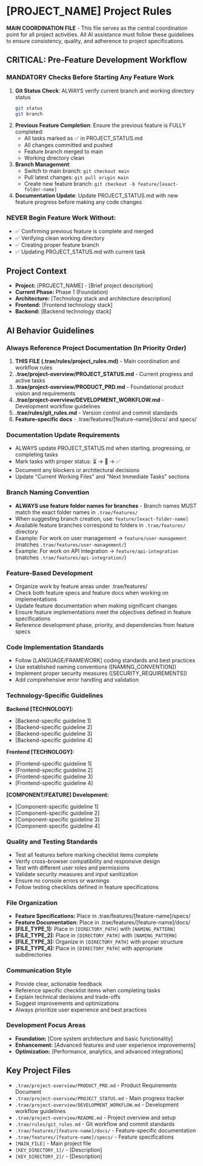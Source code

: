 # [PROJECT_NAME] Project Rules

**MAIN COORDINATION FILE** - This file serves as the central coordination point for all project activities. All AI assistance must follow these guidelines to ensure consistency, quality, and adherence to project specifications.

## CRITICAL: Pre-Feature Development Workflow

### MANDATORY Checks Before Starting Any Feature Work
1. **Git Status Check**: ALWAYS verify current branch and working directory status
   ```bash
   git status
   git branch
   ```
2. **Previous Feature Completion**: Ensure the previous feature is FULLY completed:
   - All tasks marked as ✅ in PROJECT_STATUS.md
   - All changes committed and pushed
   - Feature branch merged to main
   - Working directory clean
3. **Branch Management**: 
   - Switch to main branch: `git checkout main`
   - Pull latest changes: `git pull origin main`
   - Create new feature branch: `git checkout -b feature/[exact-folder-name]`
4. **Documentation Update**: Update PROJECT_STATUS.md with new feature progress before making any code changes

### NEVER Begin Feature Work Without:
- ✅ Confirming previous feature is complete and merged
- ✅ Verifying clean working directory
- ✅ Creating proper feature branch
- ✅ Updating PROJECT_STATUS.md with current task

## Project Context

- **Project:** [PROJECT_NAME] - [Brief project description]
- **Current Phase:** Phase 1 (Foundation)
- **Architecture:** [Technology stack and architecture description]
- **Frontend:** [Frontend technology stack]
- **Backend:** [Backend technology stack]

## AI Behavior Guidelines

### Always Reference Project Documentation (In Priority Order)
1. **THIS FILE (.trae/rules/project_rules.md)** - Main coordination and workflow rules
2. **.trae/project-overview/PROJECT_STATUS.md** - Current progress and active tasks
3. **.trae/project-overview/PRODUCT_PRD.md** - Foundational product vision and requirements
4. **.trae/project-overview/DEVELOPMENT_WORKFLOW.md** - Development workflow guidelines
5. **.trae/rules/git_rules.md** - Version control and commit standards
6. **Feature-specific docs** - .trae/features/[feature-name]/docs/ and specs/

### Documentation Update Requirements
- ALWAYS update PROJECT_STATUS.md when starting, progressing, or completing tasks
- Mark tasks with proper status: ⏳ → 🔄 → ✅
- Document any blockers or architectural decisions
- Update "Current Working Files" and "Next Immediate Tasks" sections

### Branch Naming Convention
- **ALWAYS use feature folder names for branches** - Branch names MUST match the exact folder names in `.trae/features/`
- When suggesting branch creation, use: `feature/[exact-folder-name]`
- Available feature branches correspond to folders in `.trae/features/` directory
- Example: For work on user management → `feature/user-management` (matches `.trae/features/user-management/`)
- Example: For work on API integration → `feature/api-integration` (matches `.trae/features/api-integration/`)

### Feature-Based Development
- Organize work by feature areas under .trae/features/
- Check both feature specs and feature docs when working on implementations
- Update feature documentation when making significant changes
- Ensure feature implementations meet the objectives defined in feature specifications
- Reference development phase, priority, and dependencies from feature specs

### Code Implementation Standards
- Follow [LANGUAGE/FRAMEWORK] coding standards and best practices
- Use established naming conventions ([NAMING_CONVENTION])
- Implement proper security measures ([SECURITY_REQUIREMENTS])
- Add comprehensive error handling and validation

### Technology-Specific Guidelines

**Backend [TECHNOLOGY]:**
- [Backend-specific guideline 1]
- [Backend-specific guideline 2]
- [Backend-specific guideline 3]
- [Backend-specific guideline 4]

**Frontend [TECHNOLOGY]:**
- [Frontend-specific guideline 1]
- [Frontend-specific guideline 2]
- [Frontend-specific guideline 3]
- [Frontend-specific guideline 4]

**[COMPONENT/FEATURE] Development:**
- [Component-specific guideline 1]
- [Component-specific guideline 2]
- [Component-specific guideline 3]
- [Component-specific guideline 4]

### Quality and Testing Standards
- Test all features before marking checklist items complete
- Verify cross-browser compatibility and responsive design
- Test with different user roles and permissions
- Validate security measures and input sanitization
- Ensure no console errors or warnings
- Follow testing checklists defined in feature specifications

### File Organization
- **Feature Specifications:** Place in .trae/features/[feature-name]/specs/
- **Feature Documentation:** Place in .trae/features/[feature-name]/docs/
- **[FILE_TYPE_1]:** Place in `[DIRECTORY_PATH]` with `[NAMING_PATTERN]`
- **[FILE_TYPE_2]:** Place in `[DIRECTORY_PATH]` with `[NAMING_PATTERN]`
- **[FILE_TYPE_3]:** Organize in `[DIRECTORY_PATH]` with proper structure
- **[FILE_TYPE_4]:** Place in `[DIRECTORY_PATH]` with appropriate subdirectories

### Communication Style
- Provide clear, actionable feedback
- Reference specific checklist items when completing tasks
- Explain technical decisions and trade-offs
- Suggest improvements and optimizations
- Always prioritize user experience and best practices

### Development Focus Areas
- **Foundation:** [Core system architecture and basic functionality]
- **Enhancement:** [Advanced features and user experience improvements]
- **Optimization:** [Performance, analytics, and advanced integrations]

## Key Project Files
- `.trae/project-overview/PRODUCT_PRD.md` - Product Requirements Document
- `.trae/project-overview/PROJECT_STATUS.md` - Main progress tracker
- `.trae/project-overview/DEVELOPMENT_WORKFLOW.md` - Development workflow guidelines
- `.trae/project-overview/README.md` - Project overview and setup
- `.trae/rules/git_rules.md` - Git workflow and commit standards
- `.trae/features/[feature-name]/docs/` - Feature-specific documentation
- `.trae/features/[feature-name]/specs/` - Feature specifications
- `[MAIN_FILE]` - Main project file
- `[KEY_DIRECTORY_1]/` - [Description]
- `[KEY_DIRECTORY_2]/` - [Description]